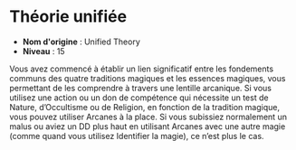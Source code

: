 # Théorie unifiée

 * **Nom d'origine** : Unified Theory
 * **Niveau** : 15


<p>Vous avez commencé à établir un lien significatif entre les fondements communs des quatre traditions magiques et les essences magiques, vous permettant de les comprendre à travers une lentille arcanique. Si vous utilisez une action ou un don de compétence qui nécessite un test de Nature, d’Occultisme ou de Religion, en fonction de la tradition magique, vous pouvez utiliser Arcanes à la place. Si vous subissiez normalement un malus ou aviez un DD plus haut en utilisant Arcanes avec une autre magie (comme quand vous utilisez Identifier la magie), ce n’est plus le cas.</p>
